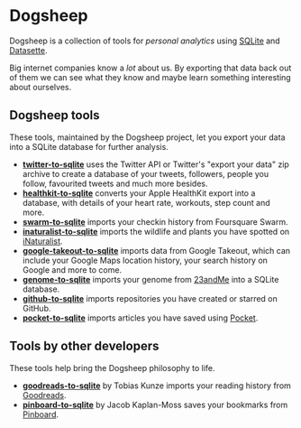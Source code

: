 # Dogsheep

Dogsheep is a collection of tools for *personal analytics* using [SQLite](https://www.sqlite.org/) and [Datasette](https://github.com/simonw/datasette).

Big internet companies know a *lot* about us. By exporting that data back out of them we can see what they know and maybe learn something interesting about ourselves.

## Dogsheep tools

These tools, maintained by the Dogsheep project, let you export your data into a SQLite database for further analysis.

* **[twitter-to-sqlite](https://github.com/dogsheep/twitter-to-sqlite)** uses the Twitter API or Twitter's "export your data" zip archive to create a database of your tweets, followers, people you follow, favourited tweets and much more besides.
* **[healthkit-to-sqlite](https://github.com/dogsheep/healthkit-to-sqlite)** converts your Apple HealthKit export into a database, with details of your heart rate, workouts, step count and more.
* **[swarm-to-sqlite](https://github.com/dogsheep/swarm-to-sqlite)** imports your checkin history from Foursquare Swarm.
* **[inaturalist-to-sqlite](https://github.com/dogsheep/inaturalist-to-sqlite)** imports the wildlife and plants you have spotted on [iNaturalist](https://www.inaturalist.org/).
* **[google-takeout-to-sqlite](https://github.com/dogsheep/google-takeout-to-sqlite)** imports data from Google Takeout, which can include your Google Maps location history, your search history on Google and more to come.
* **[genome-to-sqlite](https://github.com/dogsheep/genome-to-sqlite)** imports your genome from [23andMe](https://www.23andme.com/) into a SQLite database.
* **[github-to-sqlite](https://github.com/dogsheep/github-to-sqlite)** imports repositories you have created or starred on GitHub.
* **[pocket-to-sqlite](https://github.com/dogsheep/pocket-to-sqlite)** imports articles you have saved using [Pocket](https://getpocket.com/).

## Tools by other developers

These tools help bring the Dogsheep philosophy to life.

* **[goodreads-to-sqlite](https://github.com/rixx/goodreads-to-sqlite)** by Tobias Kunze imports your reading history from [Goodreads](https://www.goodreads.com/).
* **[pinboard-to-sqlite](https://github.com/jacobian/pinboard-to-sqlite)** by Jacob Kaplan-Moss saves your bookmarks from [Pinboard](https://pinboard.in/).
